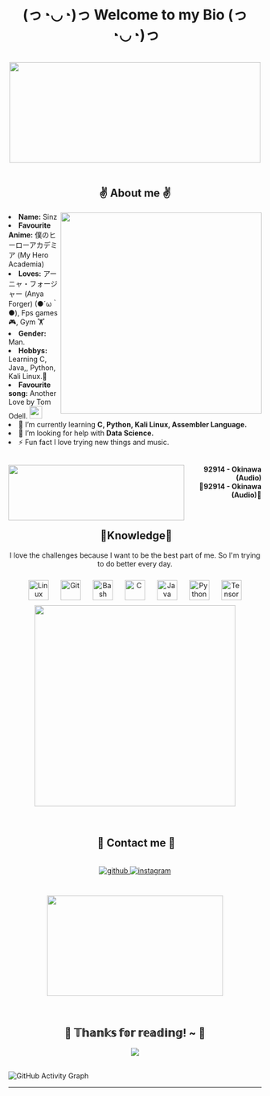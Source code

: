 <h1 align="center">(っ◔◡◔)っ Welcome to my Bio (っ◔◡◔)っ </h1>
<body>
<br>
<div align="center">
<img src="https://c.tenor.com/eSFzJJh0T9IAAAAC/idolish7-i7.gif" width="500" height = "200">
</div>
<br>


<h2 align="center"> ✌ About me ✌ </h2>
<div>
<img src="https://c.tenor.com/OHbP43mQJh4AAAAC/free-natsuya.gifv" align="right" width="400" >
<li>
<b>Name:</b> Sinz</li>
<li>
<b>Favourite Anime:</b> 僕のヒーローアカデミア (My Hero Academia)
</li>
<li>
<b>Loves:</b> アーニャ・フォージャー (Anya Forger) (●´ω｀●), Fps games 🎮, Gym 🏋️‍
</li>
<li>
<b>Gender:</b> Man.
</li>
<li>
<b>Hobbys:</b> Learning C, Java,, Python, Kali Linux.🐉
</li>
<li>
<b>Favourite song:</b> Another Love by Tom Odell.  <img src ="https://upload.wikimedia.org/wikipedia/commons/7/74/Spotify_App_Logo.svg" width="25px"/>
</li>

<li>🌱 I’m currently learning <b>C, Python, Kali Linux, Assembler Language.</b>

<li>🤝 I’m looking for help with <b>Data Science.</b>

<li>⚡ Fun fact </b>I love trying new things and music.</b>
</li>


<br>

<p align="right"><a href = "https://www.youtube.com/watch?v=KzHOPckFmwc"><img src = "https://image.bugsm.co.kr/album/images/500/201479/20147936.jpg" width = "350" height="110" align = "left"/></a><b>92914 - Okinawa (Audio)<br>
                  🎵92914 - Okinawa (Audio)🎵</b></p>

</div>
<br>


<div>
<h2 align="center"> 🔎Knowledge📖 </h2>
</div>
<div align = "center">
<p align = "center">I love the challenges because I want to be the best part of me. So I'm trying to do better every day. <br></p>
<p align = "center">
<img style="margin: 10px" src="https://profilinator.rishav.dev/skills-assets/linux-original.svg" alt="Linux" height="40" />  
<img style="margin: 10px" src="https://profilinator.rishav.dev/skills-assets/git-scm-icon.svg" alt="Git" height="40" />  
<img style="margin: 10px" src="https://profilinator.rishav.dev/skills-assets/gnu_bash-icon.svg" alt="Bash" height="40" />  
<img style="margin: 10px" src="https://profilinator.rishav.dev/skills-assets/c-original.svg" alt="C" height="40" />  
<img style="margin: 10px" src="https://profilinator.rishav.dev/skills-assets/java-original-wordmark.svg" alt="Java" height="40" />  
<img style="margin: 10px" src="https://profilinator.rishav.dev/skills-assets/python-original.svg" alt="Python" height="40" />  
<img style="margin: 10px" src="https://profilinator.rishav.dev/skills-assets/tensorflow-icon.svg" alt="TensorFlow" height="40" /> 
 <br><img src = "https://c.tenor.com/GkYhGt8XF1kAAAAC/gon-and-killua-hxh.gif" width ="400"/>
</div>



<br>

<h2 align ="center"> 📝 Contact me 📝</h2>
<br> 
<div align="center">
<a href="https://github.com/Sinz-onit" target="_blank">
<img src=https://img.shields.io/badge/github-%2324292e.svg?&style=for-the-badge&logo=github&logoColor=white alt=github style="margin-bottom: 5px;" />
</a>
<a href="https://www.instagram.com/__.dlghwns/" target="_blank">
<img src=https://img.shields.io/badge/instagram-99acee.svg?&style=for-the-badge&logo=instagram&logoColor=red alt=instagram style="margin-bottom: 10px;" />
</a>

<br><img src = "https://c.tenor.com/hd8ist3bcakAAAAd/spy-family-anya-anya-blame.gif" width = "350" height = "200"/>
</div>  


</div>  
<br>
<div>
<h2 align="center"> 💖 𝕋𝕙𝕒𝕟𝕜𝕤 𝕗𝕠𝕣 𝕣𝕖𝕒𝕕𝕚𝕟𝕘! ~ 💖</h2>
<div align="center">
<img src="https://c.tenor.com/hqEOPg9ZTOgAAAAC/thanks-anime.gif">
</div>

<br>

![GitHub Activity Graph](https://activity-graph.herokuapp.com/graph?username=Sinz-onit&bg_color=fffbdb&color=ff9494&line=6c0eb9&point=fcfcfc&area=true&hide_border=true)  
<hr>

